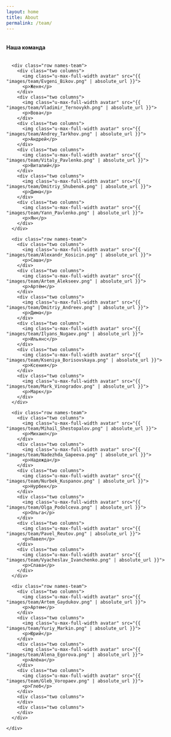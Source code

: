 ```yaml
---
layout: home
title: About
permalink: /team/
---
```


<div class="block-3 team">
    <div class="container">
      <div class="row">
        <div class="twelve columns block-header">
          <h4>Наша команда</h4>
        </div>
      </div>

      <div class="row names-team">
        <div class="two columns">
          <img class="u-max-full-width avatar" src="{{ "images/team/Evgeni_Bikov.png" | absolute_url }}">
          <p>Женя</p>
        </div>
        <div class="two columns">
          <img class="u-max-full-width avatar" src="{{ "images/team/Vladimir_Ternovykh.png" | absolute_url }}">
          <p>Вова</p>
        </div>
        <div class="two columns">
          <img class="u-max-full-width avatar" src="{{ "images/team/Andrey_Tarkhov.png" | absolute_url }}">
          <p>Андрей</p>
        </div>
        <div class="two columns">
          <img class="u-max-full-width avatar" src="{{ "images/team/Vitaly_Pavlenko.png" | absolute_url }}">
          <p>Виталий</p>
        </div>        
        <div class="two columns">
          <img class="u-max-full-width avatar" src="{{ "images/team/Dmitriy_Shubenok.png" | absolute_url }}">
          <p>Дима</p>
        </div>
        <div class="two columns">
          <img class="u-max-full-width avatar" src="{{ "images/team/Yann_Pavlenko.png" | absolute_url }}">
          <p>Ян</p>
        </div>
      </div>

      <div class="row names-team">
        <div class="two columns">
          <img class="u-max-full-width avatar" src="{{ "images/team/Alexandr_Kosicin.png" | absolute_url }}">
          <p>Саша</p>
        </div>
        <div class="two columns">
          <img class="u-max-full-width avatar" src="{{ "images/team/Artem_Alekseev.png" | absolute_url }}">
          <p>Артём</p>
        </div>
        <div class="two columns">
          <img class="u-max-full-width avatar" src="{{ "images/team/Dmitriy_Andreev.png" | absolute_url }}">
          <p>Дима</p>
        </div>
        <div class="two columns">
          <img class="u-max-full-width avatar" src="{{ "images/team/Ilyans_Nugaev.png" | absolute_url }}">
          <p>Ильянс</p>
        </div>
        <div class="two columns">
          <img class="u-max-full-width avatar" src="{{ "images/team/Kseniya_Borisovskaya.png" | absolute_url }}">
          <p>Ксения</p>
        </div>
        <div class="two columns">
          <img class="u-max-full-width avatar" src="{{ "images/team/Mark_Vinogradov.png" | absolute_url }}">
          <p>Марк</p>
        </div>
      </div>

      <div class="row names-team">
        <div class="two columns">
          <img class="u-max-full-width avatar" src="{{ "images/team/Mihail_Shestopalov.png" | absolute_url }}">
          <p>Михаил</p>
        </div>
        <div class="two columns">
          <img class="u-max-full-width avatar" src="{{ "images/team/Nadezhda_Gapeeva.png" | absolute_url }}">
          <p>Надежда</p>
        </div>
        <div class="two columns">
          <img class="u-max-full-width avatar" src="{{ "images/team/Nurbek_Kuspanov.png" | absolute_url }}">
          <p>Нурбек</p>
        </div>
        <div class="two columns">
          <img class="u-max-full-width avatar" src="{{ "images/team/Olga_Podolceva.png" | absolute_url }}">
          <p>Ольга</p>
        </div>
        <div class="two columns">
          <img class="u-max-full-width avatar" src="{{ "images/team/Pavel_Reutov.png" | absolute_url }}">
          <p>Павел</p>
        </div>
        <div class="two columns">
          <img class="u-max-full-width avatar" src="{{ "images/team/Vyacheslav_Ivanchenko.png" | absolute_url }}">
          <p>Слава</p>
        </div>
      </div>

      <div class="row names-team">
        <div class="two columns">
          <img class="u-max-full-width avatar" src="{{ "images/team/Artem_Gaydukov.png" | absolute_url }}">
          <p>Артем</p>
        </div>
        <div class="two columns">
          <img class="u-max-full-width avatar" src="{{ "images/team/Yuriy_Markin.png" | absolute_url }}">
          <p>Юрий</p>
        </div>
        <div class="two columns">
          <img class="u-max-full-width avatar" src="{{ "images/team/Alena_Egorova.png" | absolute_url }}">
          <p>Алёна</p>
        </div>
        <div class="two columns">
          <img class="u-max-full-width avatar" src="{{ "images/team/Gleb_Voropaev.png" | absolute_url }}">
          <p>Глеб</p>
        </div>
        <div class="two columns">
        </div>
        <div class="two columns">
        </div>
      </div>

    </div>
  </div>